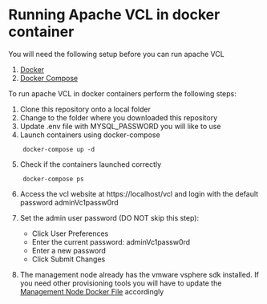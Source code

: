 # Running Apache VCL in docker container

You will need the following setup before you can run apache VCL
1. [Docker](https://www.docker.com/get-docker)
2. [Docker Compose](https://docs.docker.com/compose/install/)


To run apache VCL in docker containers perform the following steps:

1. Clone this repository onto a local folder
2. Change to the folder where you downloaded this repository
3. Update .env file with MYSQL_PASSWORD you will like to use
4. Launch containers using docker-compose

```
    docker-compose up -d
```

5. Check if the containers launched correctly

```
    docker-compose ps
```

6. Access the vcl website at https://localhost/vcl and login with the default password adminVc1passw0rd
7. Set the admin user password (DO NOT skip this step):

    * Click User Preferences
    * Enter the current password: adminVc1passw0rd
    * Enter a new password
    * Click Submit Changes

8. The management node already has the vmware vsphere sdk installed. If you need other provisioning tools you will have to update the [Management Node Docker File](mgmt/Dockerfile) accordingly
